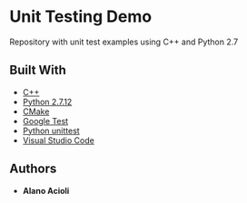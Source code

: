 # Unit Testing Demo
Repository with unit test examples using C++ and Python 2.7

## Built With

* [C++](https://devdocs.io/cpp/)
* [Python 2.7.12](https://www.python.org/downloads/release/python-2712/)
* [CMake](https://cmake.org/)
* [Google Test](https://github.com/google/googletest)
* [Python unittest](https://docs.python.org/2/library/unittest.html)
* [Visual Studio Code](https://code.visualstudio.com/)

## Authors

* **Alano Acioli** 